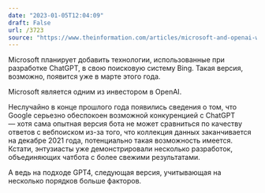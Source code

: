 ```yaml
---
date: "2023-01-05T12:04:09"
draft: False
url: /3723
source: "https://www.theinformation.com/articles/microsoft-and-openai-working-on-chatgpt-powered-bing-in-challenge-to-google?rc=ukjmk2"
---
```


Microsoft планирует добавить технологии, использованные при разработке ChatGPT, в свою поисковую систему Bing. Такая версия, возможно, появится уже в марте этого года.

Microsoft является одним из инвестором в OpenAI. 

Неслучайно в конце прошлого года появились сведения о том, что Google серьезно обеспокоен возможной конкуренцией с ChatGPT — хотя сама опытная версия бота не может сравниться по качеству ответов с вебпоиском из-за того, что коллекция данных заканчивается на декабре 2021 года, потенциально такая возможность имеется. Кстати, энтузиасты уже демонстрировали несколько разработок, объединяющих чатбота с более свежими результатами.

А ведь на подходе GPT4, следующая версия, учитывающая на несколько порядков больше факторов.
